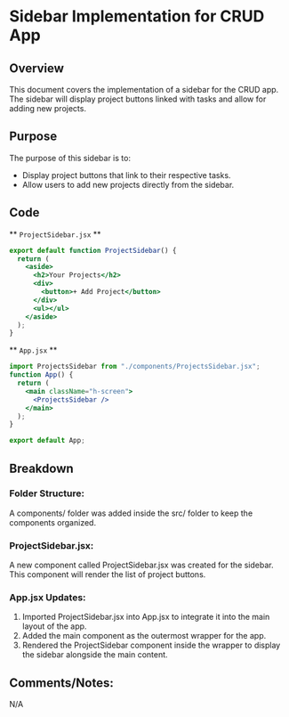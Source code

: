 # Sidebar Implementation for CRUD App

## Overview

This document covers the implementation of a sidebar for the CRUD app. The sidebar will display project buttons linked with tasks and allow for adding new projects.

## Purpose

The purpose of this sidebar is to:

- Display project buttons that link to their respective tasks.
- Allow users to add new projects directly from the sidebar.

## Code

** `ProjectSidebar.jsx` **

```jsx
export default function ProjectSidebar() {
  return (
    <aside>
      <h2>Your Projects</h2>
      <div>
        <button>+ Add Project</button>
      </div>
      <ul></ul>
    </aside>
  );
}
```

** `App.jsx` **

```jsx
import ProjectsSidebar from "./components/ProjectsSidebar.jsx";
function App() {
  return (
    <main className="h-screen">
      <ProjectsSidebar />
    </main>
  );
}

export default App;
```

## Breakdown

### Folder Structure:

A components/ folder was added inside the src/ folder to keep the components organized.

### ProjectSidebar.jsx:

A new component called ProjectSidebar.jsx was created for the sidebar. This component will render the list of project buttons.

### App.jsx Updates:

1. Imported ProjectSidebar.jsx into App.jsx to integrate it into the main layout of the app.
2. Added the main component as the outermost wrapper for the app.
3. Rendered the ProjectSidebar component inside the wrapper to display the sidebar alongside the main content.

## Comments/Notes:

N/A
